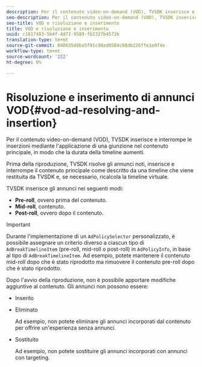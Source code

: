 ```yaml
---
description: Per il contenuto video-on-demand (VOD), TVSDK inserisce e interrompe le inserzioni mediante l'applicazione di una giunzione nel contenuto principale, in modo che la durata della timeline aumenti.
seo-description: Per il contenuto video-on-demand (VOD), TVSDK inserisce e interrompe le inserzioni mediante l'applicazione di una giunzione nel contenuto principale, in modo che la durata della timeline aumenti.
seo-title: VOD e risoluzione e inserimento
title: VOD e risoluzione e inserimento
uuid: c1017483-5b4f-4d71-9589-fb2327b4572b
translation-type: tm+mt
source-git-commit: 040655d8ba5f91c98ed0584c08db226ffe1e0f4e
workflow-type: tm+mt
source-wordcount: '222'
ht-degree: 0%

---
```



# Risoluzione e inserimento di annunci VOD{#vod-ad-resolving-and-insertion}

Per il contenuto video-on-demand (VOD), TVSDK inserisce e interrompe le inserzioni mediante l&#39;applicazione di una giunzione nel contenuto principale, in modo che la durata della timeline aumenti.

Prima della riproduzione, TVSDK risolve gli annunci noti, inserisce e interrompe il contenuto principale come descritto da una timeline che viene restituita da TVSDK e, se necessario, ricalcola la timeline virtuale.

TVSDK inserisce gli annunci nei seguenti modi:

* **Pre-roll**, ovvero prima del contenuto.
* **Mid-roll**, contenuto.
* **Post-roll**, ovvero dopo il contenuto.

>[!IMPORTANT]
>
>Durante l&#39;implementazione di un `AdPolicySelector` personalizzato, è possibile assegnare un criterio diverso a ciascun tipo di `AdBreakTimelineItem` (pre-roll, mid-roll o post-roll) in `AdPolicyInfo`, in base al tipo di `AdBreakTimelineItem`. Ad esempio, potete mantenere il contenuto mid-roll dopo che è stato riprodotto ma rimuovere il contenuto pre-roll dopo che è stato riprodotto.

Dopo l&#39;avvio della riproduzione, non è possibile apportare modifiche aggiuntive al contenuto. Gli annunci non possono essere:

* Inserito
* Eliminato

   Ad esempio, non potete eliminare gli annunci incorporati dal contenuto per offrire un&#39;esperienza senza annunci.
* Sostituito

   Ad esempio, non potete sostituire gli annunci incorporati con annunci con targeting.


